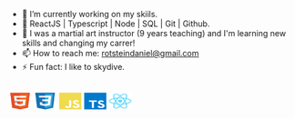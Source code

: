 - 🔭 I’m currently working on my skiils.
- 🌱 ReactJS | Typescript | Node | SQL | Git | Github.
- 💬 I was a martial art instructor (9 years teaching) and I'm learning new skills and changing my carrer!
- 📫 How to reach me: rotsteindaniel@gmail.com
- ⚡ Fun fact: I like to skydive.

<!-- <div align="center">
  <a href="https://github.com/rotsteindaniel">
  <img height="180em" width="400em" src="https://github-readme-stats.vercel.app/api?username=rotsteindaniel&show_icons=true&theme=dracula&include_all_commits=true&count_private=true"/>
  <img height="180em" width="400em" src="https://github-readme-stats.vercel.app/api/top-langs/?username=rotsteindaniel&layout=compact&langs_count=7&theme=dracula"/>
</div>
   -->
<div style="display: inline_block"><br>
  <img align="center" alt="daniel-HTML" height="30" width="40" src="https://raw.githubusercontent.com/devicons/devicon/master/icons/html5/html5-original.svg">
  <img align="center" alt="daniel-CSS" height="30" width="40" src="https://raw.githubusercontent.com/devicons/devicon/master/icons/css3/css3-original.svg">
  <img align="center" alt="daniel-Js" height="30" width="40" src="https://raw.githubusercontent.com/devicons/devicon/master/icons/javascript/javascript-plain.svg">
  <img align="center" alt="daniel-Ts" height="30" width="40" src="https://raw.githubusercontent.com/devicons/devicon/master/icons/typescript/typescript-plain.svg">
  <img align="center" alt="daniel-React" height="30" width="40" src="https://raw.githubusercontent.com/devicons/devicon/master/icons/react/react-original.svg">
</div>
 
</div>
